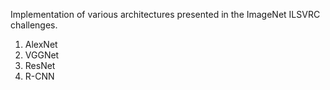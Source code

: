 Implementation of various architectures presented in the ImageNet ILSVRC challenges.

1. AlexNet
2. VGGNet
3. ResNet
4. R-CNN

